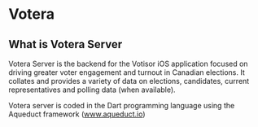# Votera

## What is Votera Server

Votera Server is the backend for the Votisor iOS application focused on driving greater voter engagement and turnout in Canadian elections. It collates and provides a variety of data on elections, candidates, current representatives and polling data (when available). 

Votera server is coded in the Dart programming language using the Aqueduct framework (www.aqueduct.io)
